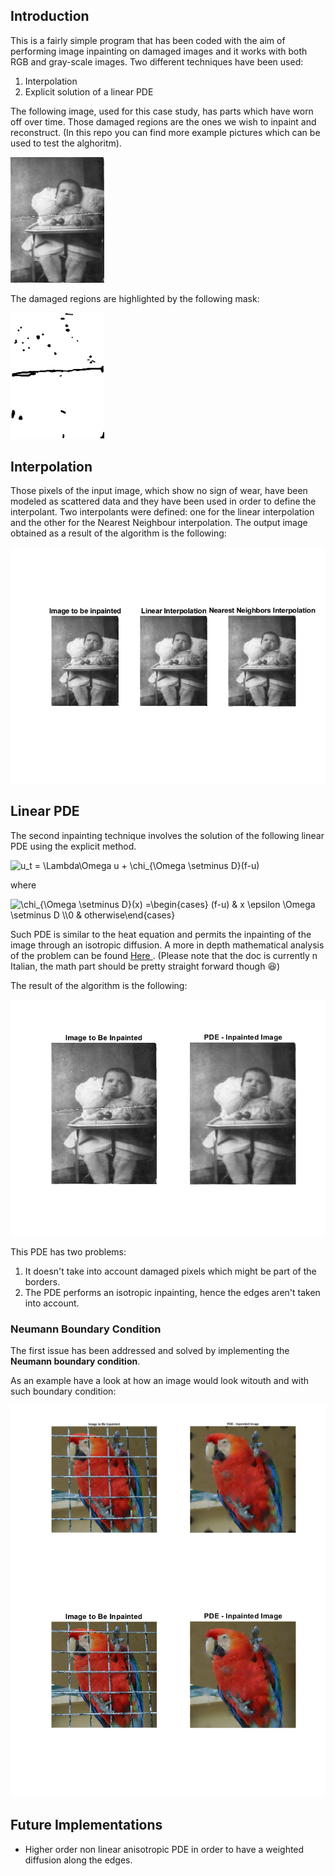 ## Introduction

This is a fairly simple program that has been coded with the aim of performing image inpainting on damaged images and it works with both RGB and gray-scale images.
Two different techniques have been used:
1. Interpolation
2. Explicit solution of a linear PDE

The following image, used for this case study, has parts which have worn off over time. Those damaged regions are the ones we wish to inpaint and reconstruct. (In this repo you can find more example pictures which can be used to test the alghoritm).

<img src="https://github.com/CDOrtona/Image_Inpainting/blob/main/bebe.jpg" title="image to be inpainted" width="150"/>

The damaged regions are highlighted by the following mask:

<img src="https://github.com/CDOrtona/Image_Inpainting/blob/main/mask_bebe.bmp" title = "Mask" width = "150" />

## Interpolation

Those pixels of the input image, which show no sign of wear, have been modeled as scattered data and they have been used in order to define the interpolant. 
Two interpolants were defined: one for the linear interpolation and the other for the Nearest Neighbour interpolation. The output image obtained as a result of the algorithm is the following:

<img src="https://github.com/CDOrtona/Image_Inpainting/blob/main/Output/output_bebe_interpolation.png" title="Output Interpolation Algorithm" />

## Linear PDE

The second inpainting technique involves the solution of the following linear PDE using the explicit method.


<img src="https://latex.codecogs.com/svg.image?u_t&space;=&space;\lambda\Delta&space;u&space;&plus;&space;\chi_{\Omega&space;\setminus&space;D}(f-u)" title="u_t = \Lambda\Omega u + \chi_{\Omega \setminus D}(f-u)" />
 
 where
 
<img src="https://latex.codecogs.com/svg.image?\chi_{\Omega&space;&space;\setminus&space;&space;D}(x)&space;=\begin{cases}&space;(f-u)&space;&&space;x&space;&space;\epsilon&space;\Omega&space;&space;\setminus&space;&space;D&space;&space;\\0&space;&&space;otherwise\end{cases}&space;" title="\chi_{\Omega \setminus D}(x) =\begin{cases} (f-u) & x \epsilon \Omega \setminus D \\0 & otherwise\end{cases} " />
 

Such PDE is similar to the heat equation and permits the inpainting of the image through an isotropic diffusion. 
A more in depth mathematical analysis of the problem can be found <a href="https://github.com/CDOrtona/Image_Inpainting/blob/main/doc/Doc-It.pdf"> Here </a>. (Please note that the doc is currently n Italian, the math part should be pretty straight forward though :laughing:)

The result of the algorithm is the following: 

<img src="https://github.com/CDOrtona/Image_Inpainting/blob/main/Output/output_bebe_pde.png" title="Output PDE solution" />
 
 This PDE has two problems:
 1. It doesn't take into account damaged pixels which might be part of the borders.
 2. The PDE performs an isotropic inpainting, hence the edges aren't taken into account.
 
 
### Neumann Boundary Condition
The first issue has been addressed and solved by implementing the **Neumann boundary condition**.

As an example have a look at how an image would look witouth and with such boundary condition:

<img src="https://github.com/CDOrtona/Image_Inpainting/blob/main/output/output_parrot_rgb_no_boundary.png" title="PDE with NO Neumann boundary condition" width="750"/>

<img src="https://github.com/CDOrtona/Image_Inpainting/blob/main/output/output_parrot_rgb.png" title="PDE with Neumann boundary condition" />


## Future Implementations

* Higher order non linear anisotropic PDE in order to have a weighted diffusion along the edges.





